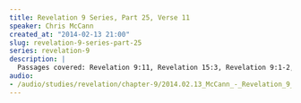 ```yaml
--- 
title: Revelation 9 Series, Part 25, Verse 11
speaker: Chris McCann
created_at: "2014-02-13 21:00"
slug: revelation-9-series-part-25
series: revelation-9
description: |
  Passages covered: Revelation 9:11, Revelation 15:3, Revelation 9:1-2, 2 Corinthians 11:13-14, Psalm 88:10-11, Proverbs 15:11, Proverbs 27:20, Matthew 10:28, Matthew 21:40-41, Matthew 22:7, 1 Chronicles 21:14-16, Isaiah 37:36, Genesis 19:1,12-13.
audio: 
- /audio/studies/revelation/chapter-9/2014.02.13_McCann_-_Revelation_9_Series_Part_25.yaml
---
```

